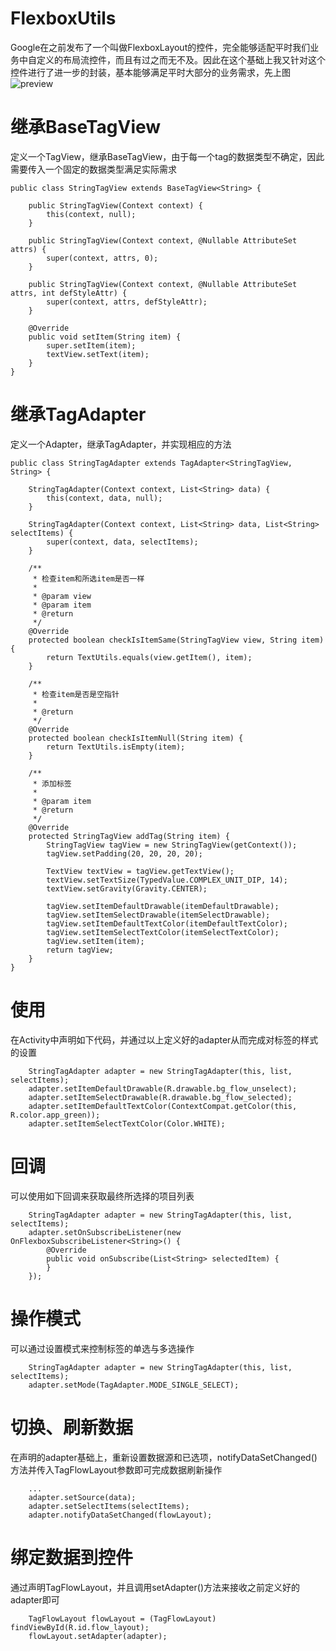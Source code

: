 # FlexboxUtils
Google在之前发布了一个叫做FlexboxLayout的控件，完全能够适配平时我们业务中自定义的布局流控件，而且有过之而无不及。因此在这个基础上我又针对这个控件进行了进一步的封装，基本能够满足平时大部分的业务需求，先上图
![preview](https://github.com/Kaka252/FlexboxUtils/blob/master/screenshot/device-2017-03-28-181547.png?raw=true)

# 继承BaseTagView
定义一个TagView，继承BaseTagView，由于每一个tag的数据类型不确定，因此需要传入一个固定的数据类型满足实际需求
```
public class StringTagView extends BaseTagView<String> {

    public StringTagView(Context context) {
        this(context, null);
    }

    public StringTagView(Context context, @Nullable AttributeSet attrs) {
        super(context, attrs, 0);
    }

    public StringTagView(Context context, @Nullable AttributeSet attrs, int defStyleAttr) {
        super(context, attrs, defStyleAttr);
    }

    @Override
    public void setItem(String item) {
        super.setItem(item);
        textView.setText(item);
    }
}
```

# 继承TagAdapter
定义一个Adapter，继承TagAdapter，并实现相应的方法
```
public class StringTagAdapter extends TagAdapter<StringTagView, String> {

    StringTagAdapter(Context context, List<String> data) {
        this(context, data, null);
    }

    StringTagAdapter(Context context, List<String> data, List<String> selectItems) {
        super(context, data, selectItems);
    }

    /**
     * 检查item和所选item是否一样
     *
     * @param view
     * @param item
     * @return
     */
    @Override
    protected boolean checkIsItemSame(StringTagView view, String item) {
        return TextUtils.equals(view.getItem(), item);
    }

    /**
     * 检查item是否是空指针
     *
     * @return
     */
    @Override
    protected boolean checkIsItemNull(String item) {
        return TextUtils.isEmpty(item);
    }

    /**
     * 添加标签
     *
     * @param item
     * @return
     */
    @Override
    protected StringTagView addTag(String item) {
        StringTagView tagView = new StringTagView(getContext());
        tagView.setPadding(20, 20, 20, 20);

        TextView textView = tagView.getTextView();
        textView.setTextSize(TypedValue.COMPLEX_UNIT_DIP, 14);
        textView.setGravity(Gravity.CENTER);

        tagView.setItemDefaultDrawable(itemDefaultDrawable);
        tagView.setItemSelectDrawable(itemSelectDrawable);
        tagView.setItemDefaultTextColor(itemDefaultTextColor);
        tagView.setItemSelectTextColor(itemSelectTextColor);
        tagView.setItem(item);
        return tagView;
    }
}
```
# 使用
在Activity中声明如下代码，并通过以上定义好的adapter从而完成对标签的样式的设置
```
    StringTagAdapter adapter = new StringTagAdapter(this, list, selectItems);
    adapter.setItemDefaultDrawable(R.drawable.bg_flow_unselect);
    adapter.setItemSelectDrawable(R.drawable.bg_flow_selected);
    adapter.setItemDefaultTextColor(ContextCompat.getColor(this, R.color.app_green));
    adapter.setItemSelectTextColor(Color.WHITE);
```
# 回调
可以使用如下回调来获取最终所选择的项目列表
```
    StringTagAdapter adapter = new StringTagAdapter(this, list, selectItems);
    adapter.setOnSubscribeListener(new OnFlexboxSubscribeListener<String>() {
        @Override
        public void onSubscribe(List<String> selectedItem) {
        }
    });
```
# 操作模式
可以通过设置模式来控制标签的单选与多选操作
```
    StringTagAdapter adapter = new StringTagAdapter(this, list, selectItems);
    adapter.setMode(TagAdapter.MODE_SINGLE_SELECT);
```
# 切换、刷新数据
在声明的adapter基础上，重新设置数据源和已选项，notifyDataSetChanged()方法并传入TagFlowLayout参数即可完成数据刷新操作
```
    ...
    adapter.setSource(data);
    adapter.setSelectItems(selectItems);
    adapter.notifyDataSetChanged(flowLayout);
```
# 绑定数据到控件
通过声明TagFlowLayout，并且调用setAdapter()方法来接收之前定义好的adapter即可
```
    TagFlowLayout flowLayout = (TagFlowLayout) findViewById(R.id.flow_layout);
    flowLayout.setAdapter(adapter);
```
